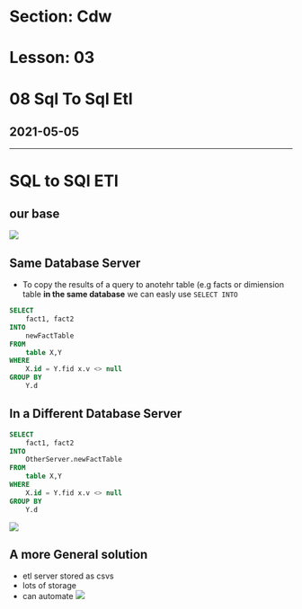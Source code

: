 # Section: Cdw
# Lesson: 03
# 08 Sql To Sql Etl
## 2021-05-05
---

# SQL to SQl ETl

## our base
![](https://i.imgur.com/177LPxh.png)


## Same Database Server
- To copy the results of a query to anotehr table (e.g facts or dimiension table **in the same database** we can easly use `SELECT INTO`

```sql
SELECT
    fact1, fact2
INTO
    newFactTable
FROM
    table X,Y
WHERE
    X.id = Y.fid x.v <> null
GROUP BY
    Y.d
```

## In a Different Database Server

```sql
SELECT
    fact1, fact2
INTO
    OtherServer.newFactTable
FROM
    table X,Y
WHERE
    X.id = Y.fid x.v <> null
GROUP BY
    Y.d
```

![](https://i.imgur.com/RcDQUNl.png)


## A more General solution
- etl server stored as csvs
- lots of storage
- can automate
![](https://i.imgur.com/5ZlUJaA.jpg)
